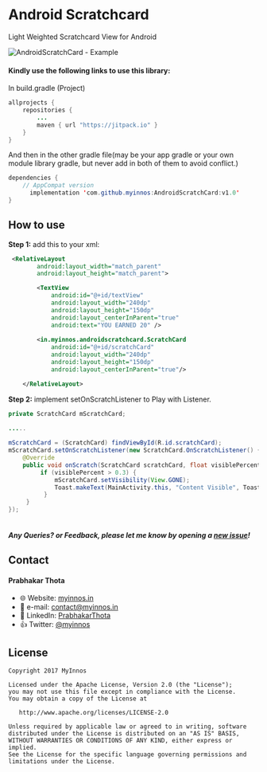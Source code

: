 # Android Scratchcard
Light Weighted Scratchcard View for Android

 ![AndroidScratchCard - Example](https://raw.githubusercontent.com/myinnos/AndroidScratchCard/master/images-gif/androidscratchcard-example.gif)
  
#### Kindly use the following links to use this library:

In build.gradle (Project)
```java
allprojects {
    repositories {
        ...
        maven { url "https://jitpack.io" }
    }
}
```
And then in the other gradle file(may be your app gradle or your own module library gradle, but never add in both of them to avoid conflict.)
```java
dependencies {
    // AppCompat version
	  implementation 'com.github.myinnos:AndroidScratchCard:v1.0'
}
```          
How to use
-----
**Step 1:** add this to your xml:
```xml
 <RelativeLayout
        android:layout_width="match_parent"
        android:layout_height="match_parent">

        <TextView
            android:id="@+id/textView"
            android:layout_width="240dp"
            android:layout_height="150dp"
            android:layout_centerInParent="true"
            android:text="YOU EARNED 20" />
  
        <in.myinnos.androidscratchcard.ScratchCard
            android:id="@+id/scratchCard"
            android:layout_width="240dp"
            android:layout_height="150dp"
            android:layout_centerInParent="true"/>

    </RelativeLayout>
```
**Step 2:** implement setOnScratchListener to Play with Listener.
```java
private ScratchCard mScratchCard;

.....
    
mScratchCard = (ScratchCard) findViewById(R.id.scratchCard);
mScratchCard.setOnScratchListener(new ScratchCard.OnScratchListener() {
    @Override
    public void onScratch(ScratchCard scratchCard, float visiblePercent) {
         if (visiblePercent > 0.3) {
             mScratchCard.setVisibility(View.GONE);
             Toast.makeText(MainActivity.this, "Content Visible", Toast.LENGTH_SHORT).show();
          }
     }
});
    
```
##### Any Queries? or Feedback, please let me know by opening a [new issue](https://github.com/myinnos/AndroidScratchCard/issues/new)!

## Contact
#### Prabhakar Thota
* :globe_with_meridians: Website: [myinnos.in](http://www.myinnos.in "Prabhakar Thota")
* :email: e-mail: contact@myinnos.in
* :mag_right: LinkedIn: [PrabhakarThota](https://www.linkedin.com/in/prabhakarthota "Prabhakar Thota on LinkedIn")
* :thumbsup: Twitter: [@myinnos](https://twitter.com/myinnos "Prabhakar Thota on twitter")    

License
-------

    Copyright 2017 MyInnos

    Licensed under the Apache License, Version 2.0 (the "License");
    you may not use this file except in compliance with the License.
    You may obtain a copy of the License at

       http://www.apache.org/licenses/LICENSE-2.0

    Unless required by applicable law or agreed to in writing, software
    distributed under the License is distributed on an "AS IS" BASIS,
    WITHOUT WARRANTIES OR CONDITIONS OF ANY KIND, either express or implied.
    See the License for the specific language governing permissions and
    limitations under the License.
